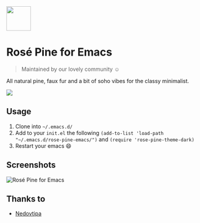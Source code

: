 <img src="https://github.com/rose-pine/rose-pine-theme/raw/main/assets/icon.png" width="64" />

# Rosé Pine for Emacs

> Maintained by our lovely community ☺️

All natural pine, faux fur and a bit of soho vibes for the classy minimalist.

[![](https://img.shields.io/badge/Rosé%20Pine%20Theme-191724)](https://github.com/rose-pine/rose-pine-theme)

## Usage

1. Clone into `~/.emacs.d/`
2. Add to your `init.el` the following
`(add-to-list 'load-path "~/.emacs.d/rose-pine-emacs/")`
and
`(require 'rose-pine-theme-dark)`
3. Restart your emacs :smile:

## Screenshots

![Rosé Pine for Emacs](https://nedo.s-ul.eu/1voOO2GC)

## Thanks to

- [Nedovtipa](https://nedovtipa.github.io)
